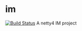 # im
[![Build Status](https://travis-ci.org/oes-network/im.svg?branch=master)](https://travis-ci.org/oes-network/im)
A netty4 IM project
